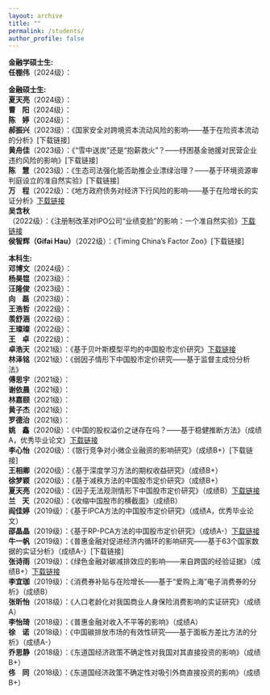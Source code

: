 ```yaml
---
layout: archive
title: ""
permalink: /students/
author_profile: false
---
```


<strong>金融学硕士生:</strong>
<br><strong>任棚伟</strong>（2024级）：

<strong>金融硕士生:</strong>
<br><strong>夏天亮</strong>（2024级）：
<br><strong>曹&nbsp;&nbsp;&nbsp;&nbsp;阳</strong>（2024级）：
<br><strong>陈&nbsp;&nbsp;&nbsp;&nbsp;婷</strong>（2024级）：
<br><strong>郝振兴</strong>（2023级）：《国家安全对跨境资本流动风险的影响——基于在险资本流动的分析》[下载链接]
<br><strong>黄舟佳</strong>（2023级）：《“雪中送炭”还是“抱薪救火”？——纾困基金驰援对民营企业违约风险的影响》[下载链接]
<br><strong>陈&nbsp;&nbsp;&nbsp;&nbsp;慧</strong>（2023级）：《生态司法强化能否助推企业漂绿治理？——基于环境资源审判庭设立的准自然实验》[下载链接]
<br><strong>万&nbsp;&nbsp;&nbsp;&nbsp;程</strong>（2022级）：《地方政府债务对经济下行风险的影响——基于在险增长的实证分析》[下载链接](https://kns.cnki.net/kcms2/article/abstract?v=ttOPOQ75YvK9I7eJD-rHHIJhgh4aA8ut3SMIbDCICfhbwqF6OvBvDqZerQafWiPwkvZe6YpPmyGwRHzUB_9G6QSWPnBiRR-LrGonr2nKCyyh8LKePna1fNbEcqoD9t7MepxC5pUM8kk=&uniplatform=NZKPT&language=CHS)
<br><strong>吴含秋</strong>（2022级）：《注册制改革对IPO公司“业绩变脸”的影响：一个准自然实验》[下载链接](https://kns.cnki.net/kcms2/article/abstract?v=8WLnD7pOpNFENS00fqlXHX_WHFNn7vo5CX205T1gdzZLWQWO_keaXr6CawtwnqlzAy1545qGu5bmx0uBNmM43b0DtxROTYsbGIitODcvLUN3s4rXDSFYo8cyODej8n_nuAPBb-uPALM=&uniplatform=NZKPT&language=CHS)
<br><strong>侯智辉（Gifai Hau）</strong>（2022级）：《Timing China’s Factor Zoo》[下载链接]

<strong>本科生:</strong>
<br><strong>邓博文</strong>（2024级）：
<br><strong>杨昊锟</strong>（2023级）：
<br><strong>汪隆俊</strong>（2023级）：
<br><strong>向&nbsp;&nbsp;&nbsp;&nbsp;磊</strong>（2023级）：
<br><strong>王浩哲</strong>（2022级）：
<br><strong>羡舒涵</strong>（2022级）：
<br><strong>王璨璨</strong>（2022级）：
<br><strong>王&nbsp;&nbsp;&nbsp;&nbsp;卓</strong>（2022级）：
<br><strong>卓浩天</strong>（2021级）：《基于贝叶斯模型平均的中国股市定价研究》[下载链接](https://papers.ssrn.com/sol3/papers.cfm?abstract_id=4965590)
<br><strong>林泽铭</strong>（2021级）：《弱因子情形下中国股市定价研究——基于监督主成份分析法》
<br><strong>傅思宇</strong>（2021级）：
<br><strong>谢依晨</strong>（2021级）：
<br><strong>林嘉颐</strong>（2021级）：
<br><strong>黄子杰</strong>（2021级）：
<br><strong>罗德治</strong>（2021级）：
<br><strong>姚&nbsp;&nbsp;&nbsp;&nbsp;鑫</strong>（2020级）：《中国的股权溢价之谜存在吗？——基于稳健推断方法》（成绩A，优秀毕业论文）[下载链接](https://www.tandfonline.com/doi/full/10.1080/00036846.2023.2295302)
<br><strong>李心怡</strong>（2020级）：《银行竞争对小微企业融资的影响研究》（成绩B+）[下载链接]
<br><strong>王相卿</strong>（2020级）：《基于深度学习方法的期权收益研究》（成绩B+）
<br><strong>徐梦颖</strong>（2020级）：《基于减秩方法的中国股市定价研究》（成绩B+）
<br><strong>夏天亮</strong>（2020级）：《因子无法观测情形下中国股市定价研究》（成绩B）[下载链接](https://www.mdpi.com/2227-9091/11/12/215)
<br><strong>兰&nbsp;&nbsp;&nbsp;&nbsp;天</strong>（2020级）：《收缩中国股市的横截面》（成绩B）
<br><strong>阎佳婷</strong>（2019级）：《基于IPCA方法的中国股市定价研究》（成绩A，优秀毕业论文）
<br><strong>邵晶晶</strong>（2019级）：《基于RP-PCA方法的中国股市定价研究》（成绩A-）[下载链接](https://papers.ssrn.com/sol3/papers.cfm?abstract_id=4635632)
<br><strong>牛一帆</strong>（2019级）：《普惠金融对促进经济内循环的影响研究——基于63个国家数据的实证分析》（成绩A-）[下载链接]
<br><strong>张诗雨</strong>（2019级）：《绿色金融对碳减排效应的影响——来自跨国的经验证据》（成绩B+）[下载链接](http://www.sjemr.org/download/SJEMR-5-11-210-219.pdf)
<br><strong>李宜珈</strong>（2019级）：《消费券补贴与在险增长——基于“爱购上海”电子消费券的分析》（成绩B）
<br><strong>张昕怡</strong>（2018级）：《人口老龄化对我国商业人身保险消费影响的实证研究》（成绩A）
<br><strong>李怡琦</strong>（2018级）：《普惠金融对收入不平等的影响》（成绩A）
<br><strong>徐&nbsp;&nbsp;&nbsp;&nbsp;诺</strong>（2018级）：《中国碳排放市场的有效性研究——基于面板方差比方法的分析》（成绩A-）
<br><strong>乔思静</strong>（2018级）：《东道国经济政策不确定性对我国对其直接投资的影响》（成绩B+）
<br><strong>佟&nbsp;&nbsp;&nbsp;&nbsp;同</strong>（2018级）：《东道国经济政策不确定性对吸引外商直接投资的影响》（成绩B+）